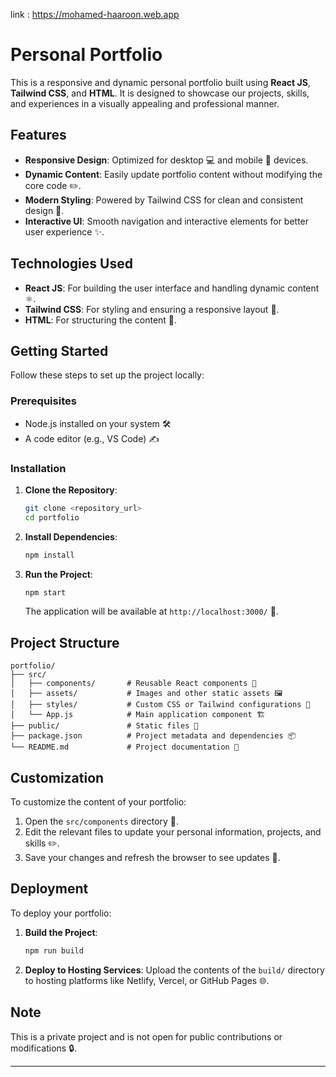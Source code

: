 
link : https://mohamed-haaroon.web.app

# Personal Portfolio

This is a responsive and dynamic personal portfolio built using **React JS**, **Tailwind CSS**, and **HTML**. It is designed to showcase our projects, skills, and experiences in a visually appealing and professional manner.

## Features

- **Responsive Design**: Optimized for desktop 💻 and mobile 📱 devices.
- **Dynamic Content**: Easily update portfolio content without modifying the core code ✏️.
- **Modern Styling**: Powered by Tailwind CSS for clean and consistent design 🎨.
- **Interactive UI**: Smooth navigation and interactive elements for better user experience ✨.

## Technologies Used

- **React JS**: For building the user interface and handling dynamic content ⚛️.
- **Tailwind CSS**: For styling and ensuring a responsive layout 💅.
- **HTML**: For structuring the content 📄.

## Getting Started

Follow these steps to set up the project locally:

### Prerequisites

- Node.js installed on your system 🛠️
- A code editor (e.g., VS Code) ✍️

### Installation

1. **Clone the Repository**:
   ```bash
   git clone <repository_url>
   cd portfolio
   ```

2. **Install Dependencies**:
   ```bash
   npm install
   ```

3. **Run the Project**:
   ```bash
   npm start
   ```
   The application will be available at `http://localhost:3000/` 🚀.

## Project Structure

```
portfolio/
├── src/
│   ├── components/       # Reusable React components 🧩
│   ├── assets/           # Images and other static assets 🖼️
│   ├── styles/           # Custom CSS or Tailwind configurations 🎨
│   └── App.js            # Main application component 🏗️
├── public/               # Static files 📂
├── package.json          # Project metadata and dependencies 📦
└── README.md             # Project documentation 📖
```

## Customization

To customize the content of your portfolio:

1. Open the `src/components` directory 📂.
2. Edit the relevant files to update your personal information, projects, and skills ✏️.
3. Save your changes and refresh the browser to see updates 🔄.

## Deployment

To deploy your portfolio:

1. **Build the Project**:
   ```bash
   npm run build
   ```

2. **Deploy to Hosting Services**:
   Upload the contents of the `build/` directory to hosting platforms like Netlify, Vercel, or GitHub Pages 🌐.

## Note

This is a private project and is not open for public contributions or modifications 🔒.

---

